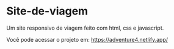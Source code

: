 # Site-de-viagem
Um site responsivo de viagem feito com html, css e javascript.

Você pode acessar o projeto em: https://adventure4.netlify.app/
